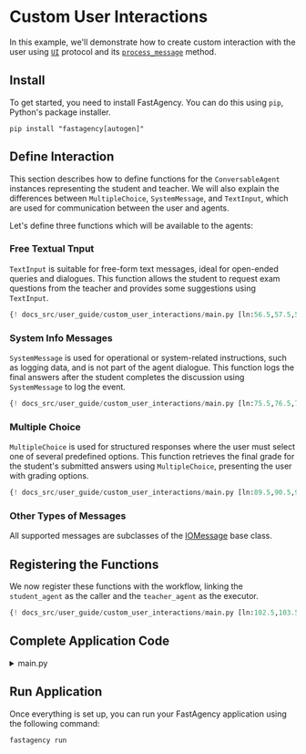 # Custom User Interactions

In this example, we'll demonstrate how to create custom interaction with the user using [`UI`](../../../../api/fastagency/UI.md) protocol and its [`process_message`](../../../../api/fastagency/UI.md#fastagency.UI.process_message) method.


## Install

To get started, you need to install FastAgency. You can do this using `pip`, Python's package installer.

```console
pip install "fastagency[autogen]"
```


## Define Interaction

This section describes how to define functions for the `ConversableAgent` instances representing the student and teacher. We will also explain the differences between `MultipleChoice`, `SystemMessage`, and `TextInput`, which are used for communication between the user and agents.

Let's define three functions which will be available to the agents:

### Free Textual Tnput

`TextInput` is suitable for free-form text messages, ideal for open-ended queries and dialogues. This function allows the student to request exam questions from the teacher and provides some suggestions using `TextInput`.

```python
{! docs_src/user_guide/custom_user_interactions/main.py [ln:56.5,57.5,58.5,59.5,60.5,61.5,62.5,63.5,64.5,65.5,66.5,67.5,68.5,69.5,70.5,71.5,72.5,73.5] !}
```

### System Info Messages

`SystemMessage` is used for operational or system-related instructions, such as logging data, and is not part of the agent dialogue. This function logs the final answers after the student completes the discussion using `SystemMessage` to log the event.

```python
{! docs_src/user_guide/custom_user_interactions/main.py [ln:75.5,76.5,77.5,78.5,79.5,80.5,81.5,82.5,83.5,84.5,85.5,86.5,87.5] !}
```

### Multiple Choice

`MultipleChoice` is used for structured responses where the user must select one of several predefined options. This function retrieves the final grade for the student's submitted answers using `MultipleChoice`, presenting the user with grading options.

```python
{! docs_src/user_guide/custom_user_interactions/main.py [ln:89.5,90.5,91.5,92.5,93.5,94.5,95.5,96.5,97.5,98.5,99.5,100.5] !}
```

### Other Types of Messages

All supported messages are subclasses of the [IOMessage](../../../../api/fastagency/IOMessage.md) base class.

## Registering the Functions
We now register these functions with the workflow, linking the `student_agent` as the caller and the `teacher_agent` as the executor.

```python
{! docs_src/user_guide/custom_user_interactions/main.py [ln:102.5,103.5,104.5,105.5,106.5,107.5,108.5,109.5,110.5,111.5,112.5,113.5,114.5,115.5,116.5,117.5,118.5,119.5,120.5,121.5,122.5,123.5,124.5] !}
```

## Complete Application Code

<details>
<summary>main.py</summary>
```python
{! docs_src/user_guide/custom_user_interactions/main.py!}
```
</details>

## Run Application

Once everything is set up, you can run your FastAgency application using the following command:

```console
fastagency run
```
